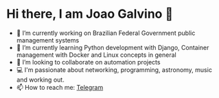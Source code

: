 # Hi there, I am Joao Galvino 👋

- 🔭 I’m currently working on Brazilian Federal Government public management systems
- 🌱 I’m currently learning Python development with Django, Container management with Docker and Linux concepts in general
- 👯 I’m looking to collaborate on automation projects
- 💻 I'm passionate about networking, programming, astronomy, music and working out.
- 📫 How to reach me: [Telegram](https://t.me/joaov777)

<!--
**joaov777/joaov777** is a ✨ _special_ ✨ repository because its `README.md` (this file) appears on your GitHub profile.

Here are some ideas to get you started:


- 🤔 I’m looking for help with ...
- 💬 Ask me about She

- ⚡ Fun fact: ...
-->
